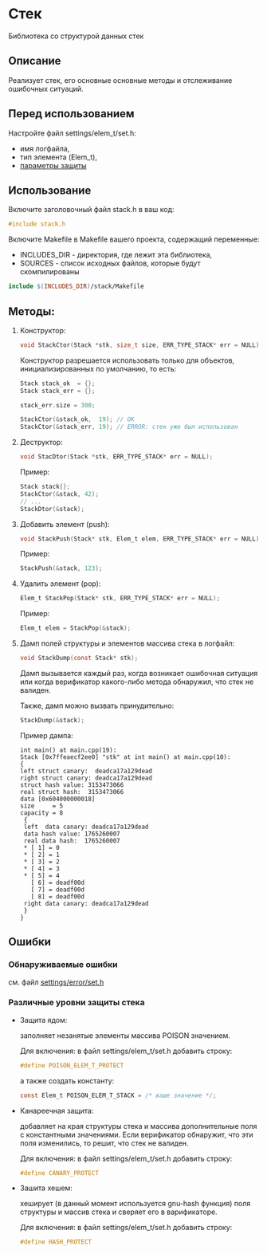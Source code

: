 # Стек
Библиотека со структурой данных стек
## Описание
Реализует стек, его основные основные методы и отслеживание ошибочных ситуаций.

## Перед использованием

Настройте файл settings/elem_t/set.h:

* имя логфайла,
* тип элемента (Elem_t),
* [параметры защиты](#Ошибки)

## Использование

Включите заголовочный файл stack.h в ваш код:

```c
#include stack.h
```

 Включите Makefile в Makefile вашего проекта, содержащий переменные:

* INCLUDES_DIR - директория, где лежит эта библиотека,
* SOURCES - список исходных файлов, которые будут скомпилированы

```makefile
include $(INCLUDES_DIR)/stack/Makefile
```



## Методы:

1. Конструктор:

   ``````c
   void StackCtor(Stack *stk, size_t size, ERR_TYPE_STACK* err = NULL);
   ``````

   Конструктор разрешается использовать только для объектов, инициализированных по умолчанию, то есть:

   ```c
   Stack stack_ok  = {};
   Stack stack_err = {};
   
   stack_err.size = 300;
   
   StackCtor(&stack_ok,  19); // OK
   StackCtor(&stack_err, 19); // ERROR: стек уже был использован
   ```

   

2. Деструктор:

   ``````c
   void StacDtor(Stack *stk, ERR_TYPE_STACK* err = NULL);
   ``````

   Пример:

   ```c
   Stack stack{};
   StackCtor(&stack, 42);
   // ...
   StackDtor(&stack);
   ```

   

3. Добавить элемент (push):

   ```c
   void StackPush(Stack* stk, Elem_t elem, ERR_TYPE_STACK* err = NULL);
   ```

   Пример:

   ```c
   StackPush(&stack, 123);
   ```

   

4. Удалить элемент (pop):

   ```c
   Elem_t StackPop(Stack* stk, ERR_TYPE_STACK* err = NULL);
   ```

   Пример:

   ```c
   Elem_t elem = StackPop(&stack);
   ```

   

5. Дамп полей структуры и элементов массива стека в логфайл:

   ```c
   void StackDump(const Stack* stk);
   ```

   Дамп вызывается каждый раз, когда возникает ошибочная ситуация или когда верификатор какого-либо метода обнаружил, что стек не валиден.

   Также, дамп можно вызвать принудительно:

   ```c
   StackDump(&stack);
   ```

   Пример дампа:

   ```
   int main() at main.cpp(19):
   Stack [0x7ffeaecf2ee0] "stk" at int main() at main.cpp(10):
   {
   left struct canary:  deadca17a129dead
   right struct canary: deadca17a129dead
   struct hash value: 3153473066
   real struct hash:  3153473066
   data [0x604000000018]
   size     = 5
   capacity = 8
   	{
   	left  data canary: deadca17a129dead
   	data hash value: 1765260007
   	real data hash:  1765260007
   	* [ 1] = 0
   	* [ 2] = 1
   	* [ 3] = 2
   	* [ 4] = 3
   	* [ 5] = 4
   	  [ 6] = deadf00d
   	  [ 7] = deadf00d
   	  [ 8] = deadf00d
   	right data canary: deadca17a129dead
   	}
   }
   ```

## Ошибки

### Обнаруживаемые ошибки

см. файл [settings/error/set.h](./settings/error/set.h)

### Различные уровни защиты стека

* Защита ядом:

   заполняет незанятые элементы массива POISON значением.
   
   Для включения: в файл settings/elem_t/set.h добавить строку:

   ```c
   #define POISON_ELEM_T_PROTECT
   ```
   
   а также создать константу:

   ```c
   const Elem_t POISON_ELEM_T_STACK = /* ваше значение */;
   ```

* Канареечная защита:

   добавляет на края структуры стека и массива дополнительные поля с константными значениями. Если верификатор обнаружит, что эти поля изменились, то решит, что стек не валиден. 
   
   Для включения: в файл settings/elem_t/set.h добавить строку:

   ```c
   #define CANARY_PROTECT
   ```

* Зашита хешем:

   хеширует (в данный момент используется gnu-hash функция) поля структуры и  массив стека и сверяет его в варификаторе.
   
   Для включения: в файл settings/elem_t/set.h добавить строку:

   ```c
   #define HASH_PROTECT
   ```

